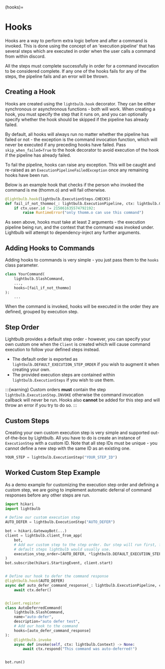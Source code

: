 (hooks)=
# Hooks

Hooks are a way to perform extra logic before and after a command is invoked. This is done using the concept of
an 'execution pipeline' that has several steps which are executed in order when the user calls a command
from within discord.

All the steps must complete successfully in order for a command invocation to be considered complete. If any one
of the hooks fails for any of the steps, the pipeline fails and an error will be thrown.

## Creating a Hook

Hooks are created using the `lightbulb.hook` decorator. They can be either synchronous or asynchronous functions - both
will work. When creating a hook, you must specify the step that it runs on, and you can optionally specify
whether the hook should be skipped if the pipeline has already failed.

By default, all hooks will always run no matter whether the pipeline has failed or not - the exception is the 
command invocation function, which will never be executed if any preceding hooks have failed. Pass 
`skip_when_failed=True` to the hook decorator to avoid execution of the hook if the pipeline has already failed.

To fail the pipeline, hooks can raise any exception. This will be caught and re-raised as an
`ExecutionPipelineFailedException` once any remaining hooks have been run.

Below is an example hook that checks if the person who invoked the command is me (thomm.o) and will fail otherwise.

```python
@lightbulb.hook(lightbulb.ExecutionSteps.CHECKS)
def fail_if_not_thommo(_: lightbulb.ExecutionPipeline, ctx: lightbulb.Context) -> None:
    if ctx.user.id != 215061635574792192:
        raise RuntimeError("only thomm.o can use this command")
```

As seen above, hooks must take at least 2 arguments - the execution pipeline being run, and the context that the
command was invoked under. Lightbulb will attempt to dependency-inject any further arguments.

## Adding Hooks to Commands

Adding hooks to commands is very simple - you just pass them to the `hooks` class parameter.

```python
class YourCommand(
    lightbulb.SlashCommand,
    ...,
    hooks=[fail_if_not_thommo]
):
    ...
```

When the command is invoked, hooks will be executed in the order they are defined, grouped by execution step.

## Step Order

Lightbulb provides a default step order - however, you can specify your own custom one when the `Client` is created
which will cause command execution to follow your defined steps instead. 

- The default order is exported as `lightbulb.DEFAULT_EXECUTION_STEP_ORDER` if you wish to augment it when creating your own.
- The provided execution steps are contained within `lightbulb.ExecutionSteps` if you wish to use them.

:::{warning}
Custom orders **must** contain the step `lightbulb.ExecutionStep.INVOKE` otherwise the command invocation callback
will never be run. Hooks also **cannot** be added for this step and will throw an error if you try to do so.
:::

## Custom Steps

Creating your own custom execution step is very simple and supported out-of-the-box by Lightbulb. All you have to
do is create an instance of `ExecutionStep` with a custom ID. Note that all step IDs must be unique - you cannot
define a new step with the same ID as an existing one.

```python
YOUR_STEP = lightbulb.ExecutionStep("YOUR_STEP_ID")
```

## Worked Custom Step Example

As a demo example for customizing the execution step order and defining a custom step, we are going to implement
automatic deferral of command responses before any other steps are run.

```python
import hikari
import lightbulb

# Define our custom execution step
AUTO_DEFER = lightbulb.ExecutionStep("AUTO_DEFER")

bot = hikari.GatewayBot(...)
client = lightbulb.client_from_app(
    bot,
    # Add our custom step to the step order. Our step will run first, followed by all the
    # default steps lightbulb would usually use.
    execution_step_order=[AUTO_DEFER, *lightbulb.DEFAULT_EXECUTION_STEP_ORDER]
)
bot.subscribe(hikari.StartingEvent, client.start)


# Define our hook to defer the command response
@lightbulb.hook(AUTO_DEFER)
async def auto_defer_command_response(_: lightbulb.ExecutionPipeline, ctx: lightbulb.Context) -> None:
    await ctx.defer()


@client.register
class AutoDeferredCommand(
    lightbulb.SlashCommand,
    name="auto-defer",
    description="auto defer test",
    # Add our hook to the command
    hooks=[auto_defer_command_response]
):
    @lightbulb.invoke
    async def invoke(self, ctx: lightbulb.Context) -> None:
        await ctx.respond("This command was auto-deferred!")


bot.run()
```
